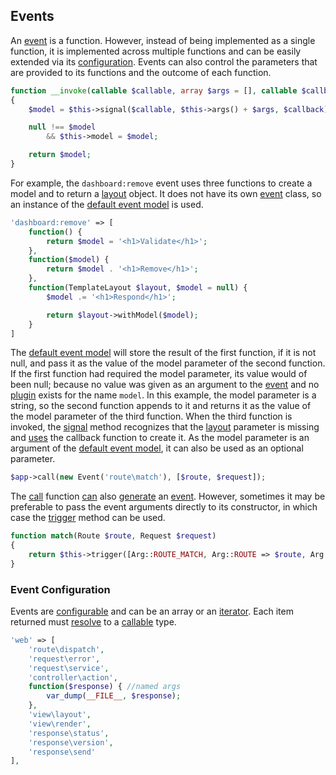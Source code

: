 ## Events
An [event](https://github.com/mvc5/mvc5/blob/master/src/Event/Event.php) is a function. However, instead of being implemented as a single function, it is implemented across multiple functions and can be easily extended via its [configuration](https://github.com/mvc5/mvc5/blob/master/config/event.php). Events can also control the parameters that are provided to its functions and the outcome of each function.       
```php
function __invoke(callable $callable, array $args = [], callable $callback = null)
{
    $model = $this->signal($callable, $this->args() + $args, $callback);

    null !== $model
        && $this->model = $model;

    return $model;
}
```
For example, the <code>dashboard:remove</code> event uses three functions to create a model and to return a [layout](https://github.com/mvc5/mvc5/blob/master/src/ViewLayout.php) object. It does not have its own [event](https://github.com/mvc5/mvc5/blob/master/src/Event/Event.php) class, so an instance of the [default event model](https://github.com/mvc5/mvc5/blob/master/src/Event.php) is used. 
```php
'dashboard:remove' => [
    function() {
        return $model = '<h1>Validate</h1>';
    },
    function($model) {
        return $model . '<h1>Remove</h1>';
    },
    function(TemplateLayout $layout, $model = null) {
        $model .= '<h1>Respond</h1>';

        return $layout->withModel($model);
    }
]
```
The [default event model](https://github.com/mvc5/mvc5/blob/master/src/Event.php) will store the result of the first function, if it is not null, and pass it as the value of the model parameter of the second function. If the first function had required the model parameter, its value would of been null; because no value was given as an argument to the [event](https://github.com/mvc5/mvc5/blob/master/src/Event.php) and no [plugin](https://github.com/mvc5/mvc5/blob/master/config/service.php) exists for the name <code>model</code>. In this example, the model parameter is a string, so the second function appends to it and returns it as the value of the model parameter of the third function. When the third function is invoked, the [signal](https://github.com/mvc5/mvc5/blob/master/src/Signal.php) method recognizes that the [layout](https://github.com/mvc5/mvc5/blob/master/config/service.php#L32) parameter is missing and [uses](https://github.com/mvc5/mvc5/blob/master/src/Signal.php#L68) the callback function to create it. As the model parameter is an argument of the [default event model](https://github.com/mvc5/mvc5/blob/master/src/Event.php), it can also be used as an optional parameter.
```php
$app->call(new Event('route\match'), [$route, $request]);
```
The [call](https://github.com/mvc5/mvc5/blob/master/src/Resolver/Service.php#L22) function [can](https://github.com/mvc5/mvc5/blob/master/src/Resolver/Service.php#L28) also [generate](https://github.com/mvc5/mvc5/blob/master/src/Resolver/Generator.php#L32) an [event](https://github.com/mvc5/mvc5/blob/master/src/Event/Event.php). However, sometimes it may be preferable to pass the event arguments directly to its constructor, in which case the [trigger](https://github.com/mvc5/mvc5/blob/master/src/Resolver/Generator.php#L91) method can be used.
```php
function match(Route $route, Request $request)
{
    return $this->trigger([Arg::ROUTE_MATCH, Arg::ROUTE => $route, Arg::REQUEST => $request]);
}
```
### Event Configuration
Events are <a href="https://github.com/mvc5/mvc5/blob/master/config/event.php">configurable</a> and can be an array or an [iterator](http://php.net/manual/en/class.iterator.php). Each item returned must [resolve](https://github.com/mvc5/mvc5/blob/master/src/Resolver/Resolver.php#L479) to a [callable](http://php.net/manual/en/language.types.callable.php) type.
```php
'web' => [
    'route\dispatch',
    'request\error',
    'request\service',
    'controller\action',
    function($response) { //named args
        var_dump(__FILE__, $response);
    },
    'view\layout',
    'view\render',
    'response\status',
    'response\version',
    'response\send'
],
```
